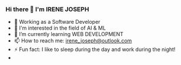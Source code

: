 ### Hi there 👋 I'm IRENE JOSEPH

- :briefcase: Working as a Software Developer
- 👀 I'm interested in the field of AI & ML
- 🌱 I’m currently learning WEB DEVELOPMENT
- 📫 How to reach me: irene_joseph@outlook.com
- ⚡ Fun fact: I like to sleep during the day and work during the night!
- 

